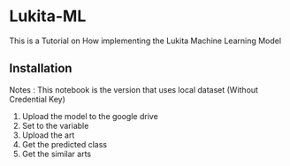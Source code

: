 # Lukita-ML

This is a Tutorial on How implementing the Lukita Machine Learning Model

## Installation
Notes : This notebook is the version that uses local dataset (Without Credential Key)
1. Upload the model to the google drive
2. Set to the variable
3. Upload the art
4. Get the predicted class
5. Get the similar arts

